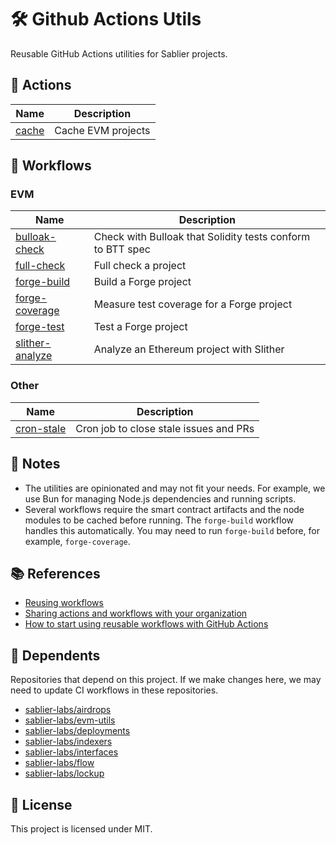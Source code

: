 # 🛠️ Github Actions Utils

Reusable GitHub Actions utilities for Sablier projects.

## 🔧 Actions

| Name                                          | Description        |
| --------------------------------------------- | ------------------ |
| [cache](.github/actions/evm-cache/action.yml) | Cache EVM projects |

## 🔄 Workflows

### EVM

| Name                                                     | Description                                                |
| -------------------------------------------------------- | ---------------------------------------------------------- |
| [bulloak-check](.github/workflows/bulloak-check.yml)     | Check with Bulloak that Solidity tests conform to BTT spec |
| [full-check](.github/workflows/full-check.yml)           | Full check a project                                       |
| [forge-build](.github/workflows/forge-build.yml)         | Build a Forge project                                      |
| [forge-coverage](.github/workflows/forge-coverage.yml)   | Measure test coverage for a Forge project                  |
| [forge-test](.github/workflows/forge-test.yml)           | Test a Forge project                                       |
| [slither-analyze](.github/workflows/slither-analyze.yml) | Analyze an Ethereum project with Slither                   |

### Other

| Name                                          | Description                            |
| --------------------------------------------- | -------------------------------------- |
| [cron-stale](.github/workflows/cron-tale.yml) | Cron job to close stale issues and PRs |

## 📝 Notes

- The utilities are opinionated and may not fit your needs. For example, we use Bun for managing Node.js dependencies
  and running scripts.
- Several workflows require the smart contract artifacts and the node modules to be cached before running. The
  `forge-build` workflow handles this automatically. You may need to run `forge-build` before, for example,
  `forge-coverage`.

## 📚 References

- [Reusing workflows](https://docs.github.com/en/actions/using-workflows/reusing-workflows)
- [Sharing actions and workflows with your organization](https://docs.github.com/en/actions/creating-actions/sharing-actions-and-workflows-with-your-organization)
- [How to start using reusable workflows with GitHub Actions](https://github.blog/2022-02-10-using-reusable-workflows-github-actions/)

## 🔗 Dependents

Repositories that depend on this project. If we make changes here, we may need to update CI workflows in these
repositories.

- [sablier-labs/airdrops](https://github.com/sablier-labs/airdrops)
- [sablier-labs/evm-utils](https://github.com/sablier-labs/evm-utils)
- [sablier-labs/deployments](https://github.com/sablier-labs/deployments)
- [sablier-labs/indexers](https://github.com/sablier-labs/indexers)
- [sablier-labs/interfaces](https://github.com/sablier-labs/interfaces)
- [sablier-labs/flow](https://github.com/sablier-labs/flow)
- [sablier-labs/lockup](https://github.com/sablier-labs/lockup)

## 📄 License

This project is licensed under MIT.

